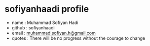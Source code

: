 # sofiyanhaadi profile
- name : Muhammad Sofiyan Hadi
- github : sofiyanhaadi
- email : muhammad.sofiyan.h@gmail.com
- quotes : There will be no progress without the courage to change
